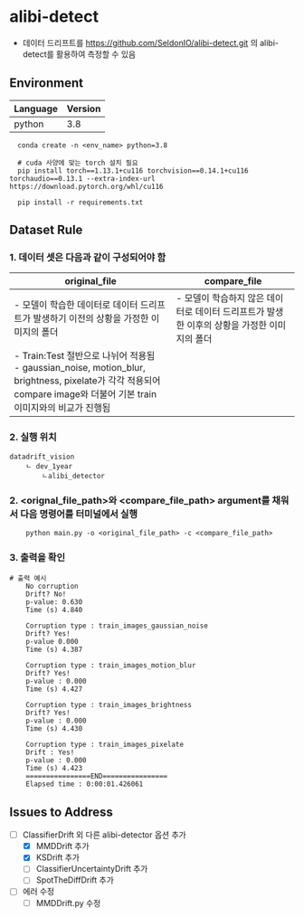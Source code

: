 

# alibi-detect
- 데이터 드리프트를 https://github.com/SeldonIO/alibi-detect.git 의 alibi-detect를 활용하여 측정할 수 있음


## Environment

| Language            | Version | 
|---------------------|---------|
| python              | 3.8     |
   
   
   
```
  conda create -n <env_name> python=3.8
  
  # cuda 사양에 맞는 torch 설치 필요
  pip install torch==1.13.1+cu116 torchvision==0.14.1+cu116 torchaudio==0.13.1 --extra-index-url https://download.pytorch.org/whl/cu116
  
  pip install -r requirements.txt
```
## Dataset Rule

### 1. 데이터 셋은 다음과 같이 구성되어야 함 


| original_file                                                                                                                       | compare_file                                         | 
|-------------------------------------------------------------------------------------------------------------------------------------|------------------------------------------------------|
| - 모델이 학습한 데이터로 데이터 드리프트가 발생하기 이전의 상황을 가정한 이미지의 폴더                                                                                   | - 모델이 학습하지 않은 데이터로 데이터 드리프트가 발생한 이후의 상황을 가정한 이미지의 폴더 |
| - Train:Test 절반으로 나뉘어 적용됨<br>- gaussian_noise, motion_blur, brightness, pixelate가 각각 적용되어 compare image와 더불어 기본 train 이미지와의 비교가 진행됨 
                                                                                                                                                                                      
### 2. 실행 위치
```angular2html
datadrift_vision
    ㄴ dev_1year
        ㄴalibi_detector
```

### 2. <orignal_file_path>와 <compare_file_path> argument를 채워서 다음 명령어를 터미널에서 실행
```
    python main.py -o <original_file_path> -c <compare_file_path>
```
### 3. 출력을 확인
```
# 출력 예시
    No corruption
    Drift? No!
    p-value: 0.630
    Time (s) 4.840
    
    Corruption type : train_images_gaussian_noise
    Drift? Yes!
    p-value 0.000
    Time (s) 4.387
    
    Corruption type : train_images_motion_blur
    Drift? Yes!
    p-value : 0.000
    Time (s) 4.427
    
    Corruption type : train_images_brightness
    Drift? Yes!
    p-value : 0.000
    Time (s) 4.430
    
    Corruption type : train_images_pixelate
    Drift : Yes!
    p-value : 0.000
    Time (s) 4.423
    ================END================
    Elapsed time : 0:00:01.426061

```

## Issues to Address

- [ ] ClassifierDrift 외 다른 alibi-detector 옵션 추가
  - [x] MMDDrift 추가
  - [x] KSDrift 추가
  - [ ] ClassifierUncertaintyDrift 추가
  - [ ] SpotTheDiffDrift 추가
- [ ] 에러 수정
  - [ ] MMDDrift.py 수정
